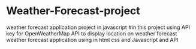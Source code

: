# Weather-Forecast-project
weather forecast application project in javascript
#in this project using API key for OpenWeatherMap API to display location on weather forecast
weather forecast application using in html css and Javascript and API 
